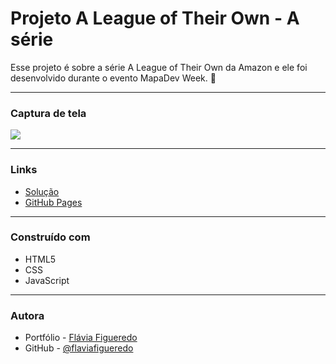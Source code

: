 # Projeto A League of Their Own - A série

Esse projeto é sobre a série A League of Their Own da Amazon e ele foi desenvolvido durante o evento MapaDev Week. 🚀
________________________________________________

### Captura de tela


![](src/imagens/a-league-of-their-own.gif)
__________________________________________________

### Links

- [Solução]()
- [GitHub Pages]()
__________________________________________________

### Construído com

- HTML5
- CSS
- JavaScript
__________________________________________________

### Autora

- Portfólio - [Flávia Figueredo](https://flaviafigueredo.github.io/mini-portfolio/)
- GitHub - [@flaviafigueredo](https://github.com/flaviafigueredo)